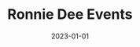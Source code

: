 ---
title: "Ronnie Dee Events"
date: 2023-01-01
draft: false
description: "Modern, interactive website showcasing event spaces and services. Built using Elementor."
tags: ["Elementor", "Wordpress", "Web Design"]
livesite: "https://www.ronniedeevents.com.ng/"
images:
  - src: "/images/ronnie-dee/ronnie-dee.jpg"
    alt: "Ronnie Dee Events Homepage"
---